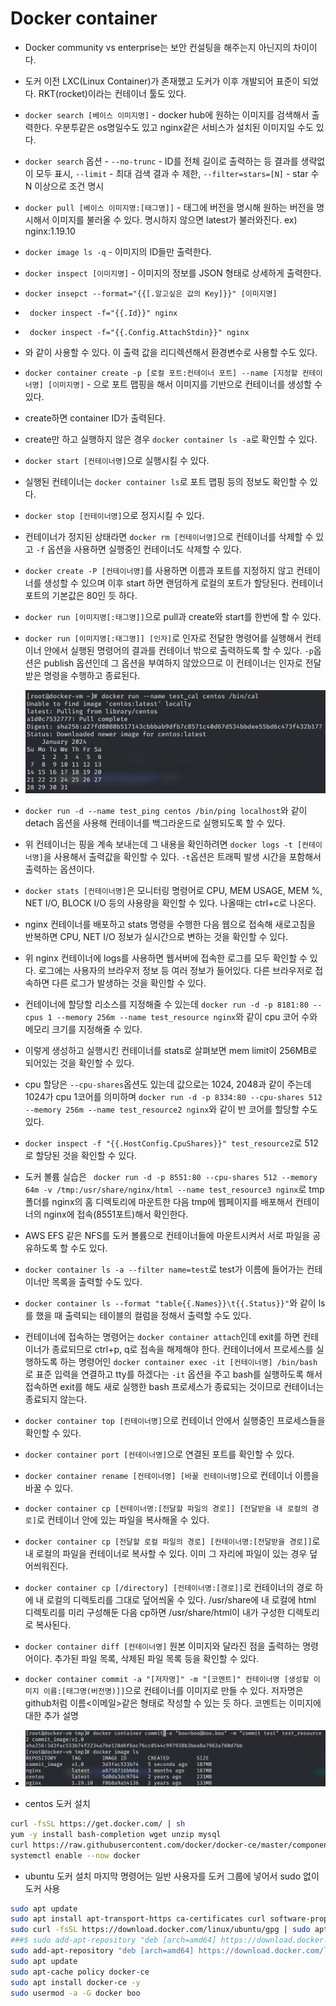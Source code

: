 # Docker container

- Docker community vs enterprise는 보안 컨설팅을 해주는지 아닌지의 차이이다.

- 도커 이전 LXC(Linux Container)가 존재했고 도커가 이후 개발되어 표준이 되었다. RKT(rocket)이라는 컨테이너 툴도 있다.

- `docker search [베이스 이미지명]` - docker hub에 원하는 이미지를 검색해서 출력한다. 우분투같은 os명일수도 있고 nginx같은 서비스가 설치된 이미지일 수도 있다.

- `docker search` 옵션 - `--no-trunc` - ID를 전체 길이로 출력하는 등 결과를 생략없이 모두 표시, `--limit` - 최대 검색 결과 수 제한, `--filter=stars=[N]` - star 수 N 이상으로 조건 명시

- `docker pull [베이스 이미지명:[태그명]]` - 태그에 버전을 명시해 원하는 버전을 명시해서 이미지를 불러올 수 있다. 명시하지 않으면 latest가 불러와진다. ex) nginx:1.19.10

- `docker image ls -q` - 이미지의 ID들만 출력한다.

- `docker inspect [이미지명]` - 이미지의 정보를 JSON 형태로 상세하게 출력한다.

- `docker insepct --format="{{[.알고싶은 값의 Key]}}" [이미지명]`

- ` docker inspect -f="{{.Id}}" nginx`

- ` docker inspect -f="{{.Config.AttachStdin}}" nginx`

- 와 같이 사용할 수 있다. 이 출력 값을 리디렉션해서 환경변수로 사용할 수도 있다.

- `docker container create -p [로컬 포트:컨테이너 포트] --name [지정할 컨테이너명] [이미지명]` - 으로 포트 맵핑을 해서 이미지를 기반으로 컨테이너를 생성할 수 있다.

- create하면 container ID가 출력된다.

- create만 하고 실행하지 않은 경우 `docker container ls -a`로 확인할 수 있다.

- `docker start [컨테이너명]`으로 실행시킬 수 있다.

- 실행된 컨테이너는 `docker container ls`로 포트 맵핑 등의 정보도 확인할 수 있다.

- `docker stop [컨테이너명]`으로 정지시킬 수 있다.

- 컨테이너가 정지된 상태라면 `docker rm [컨테이너명]`으로 컨테이너를 삭제할 수 있고 `-f` 옵션을 사용하면 실행중인 컨테이너도 삭제할 수 있다.

- `docker create -P [컨테이너명]`를 사용하면 이름과 포트를 지정하지 않고 컨테이너를 생성할 수 있으며 이후 start 하면 랜덤하게 로컬의 포트가 할당된다. 컨테이너 포트의 기본값은 80인 듯 하다.

- `docker run [이미지명[:태그명]]`으로 pull과 create와 start를 한번에 할 수 있다.

- `docker run [이미지명[:태그명]] [인자]`로 인자로 전달한 명령어를 실행해서 컨테이너 안에서 실행된 명령어의 결과를 컨테이너 밖으로 출력하도록 할 수 있다. `-p`옵션은 publish 옵션인데 그 옵션을 부여하지 않았으므로 이 컨테이너는 인자로 전달받은 명령을 수행하고 종료된다.

- ![image](../img/runcal.PNG)

- `docker run -d --name test_ping centos /bin/ping localhost`와 같이 detach 옵션을 사용해 컨테이너를 백그라운드로 실행되도록 할 수 있다.

- 위 컨테이너는 핑을 계속 보내는데 그 내용을 확인하려면 `docker logs -t [컨테이너명]`을 사용해서 출력값을 확인할 수 있다. `-t`옵션은 트래픽 발생 시간을 포함해서 출력하는 옵션이다.

- `docker stats [컨테이너명]`은 모니터링 명령어로 CPU, MEM USAGE, MEM %, NET I/O, BLOCK I/O 등의 사용량을 확인할 수 있다. 나올때는 ctrl+c로 나온다.

- nginx 컨테이너를 배포하고 stats 명령을 수행한 다음 웹으로 접속해 새로고침을 반복하면 CPU, NET I/O 정보가 실시간으로 변하는 것을 확인할 수 있다.

- 위 nginx 컨테이너에 logs를 사용하면 웹서버에 접속한 로그를 모두 확인할 수 있다. 로그에는 사용자의 브라우저 정보 등 여러 정보가 들어있다. 다른 브라우저로 접속하면 다른 로그가 발생하는 것을 확인할 수 있다.

- 컨테이너에 할당할 리소스를 지정해줄 수 있는데 `docker run -d -p 8181:80 --cpus 1 --memory 256m --name test_resource nginx`와 같이 cpu 코어 수와 메모리 크기를 지정해줄 수 있다.

- 이렇게 생성하고 실행시킨 컨테이너를 stats로 살펴보면 mem limit이 256MB로 되어있는 것을 확인할 수 있다.

- cpu 할당은 `--cpu-shares`옵션도 있는데 값으로는 1024, 2048과 같이 주는데 1024가 cpu 1코어를 의미하며 `docker run -d -p 8334:80 --cpu-shares 512 --memory 256m --name test_resource2 nginx`와 같이 반 코어를 할당할 수도 있다.

- `docker inspect -f "{{.HostConfig.CpuShares}}" test_resource2`로 512로 할당된 것을 확인할 수 있다.

- 도커 볼륨 실습은 ` docker run -d -p 8551:80 --cpu-shares 512 --memory 64m -v /tmp:/usr/share/nginx/html --name test_resource3 nginx`로 tmp 폴더를 nginx의 홈 디렉토리에 마운트한 다음 tmp에 웹페이지를 배포해서 컨테이너의 nginx에 접속(8551포트)해서 확인한다.

- AWS EFS 같은 NFS를 도커 볼륨으로 컨테이너들에 마운트시켜서 서로 파일을 공유하도록 할 수도 있다.

- `docker container ls -a --filter name=test`로 test가 이름에 들어가는 컨테이너만 목록을 출력할 수도 있다.

- `docker container ls --format "table{{.Names}}\t{{.Status}}"`와 같이 ls를 했을 때 출력되는 테이블의 컬럼을 정해서 출력할 수도 있다.

- 컨테이너에 접속하는 명령어는 `docker container attach`인데 exit를 하면 컨테이너가 종료되므로 ctrl+p, q로 접속을 해제해야 한다. 컨테이너에서 프로세스를 실행하도록 하는 명령어인 `docker container exec -it [컨테이너명] /bin/bash`로 표준 입력을 연결하고 tty를 하겠다는 `-it` 옵션을 주고 bash를 실행하도록 해서 접속하면 exit를 해도 새로 실행한 bash 프로세스가 종료되는 것이므로 컨테이너는 종료되지 않는다.

- `docker container top [컨테이너명]`으로 컨테이너 안에서 실행중인 프로세스들을 확인할 수 있다.

- `docker container port [컨테이너명]`으로 연결된 포트를 확인할 수 있다.

- `docker container rename [컨테이너명] [바꿀 컨테이너명]`으로 컨테이너 이름을 바꿀 수 있다.

- `docker container cp [컨테이너명:[전달할 파일의 경로]] [전달받을 내 로컬의 경로]`로 컨테이너 안에 있는 파일을 복사해올 수 있다.

- `docker container cp [전달할 로컬 파일의 경로] [컨테이너명:[전달받을 경로]]`로 내 로컬의 파일을 컨테이너로 복사할 수 있다. 이미 그 자리에 파일이 있는 경우 덮어씌워진다.

- `docker container cp [/directory] [컨테이너명:[경로]]`로 컨테이너의 경로 하에 내 로컬의 디렉토리를 그대로 덮어씌울 수 있다. /usr/share에 내 로컬에 html 디렉토리를 미리 구성해둔 다음 cp하면 /usr/share/html이 내가 구성한 디렉토리로 복사된다.

- `docker container diff [컨테이너명]` 원본 이미지와 달라진 점을 출력하는 명령어이다. 추가된 파일 목록, 삭제된 파일 목록 등을 확인할 수 있다.

- `docker container commit -a "[저자명]" -m "[코멘트]" 컨테이너명 [생성할 이미지 이름:[태그명(버전명)]]`으로 컨테이너를 이미지로 만들 수 있다. 저자명은 github처럼 이름<이메일>같은 형태로 작성할 수 있는 듯 하다. 코멘트는 이미지에 대한 추가 설명

- ![image](../img/commit.PNG)

- centos 도커 설치

```bash
curl -fsSL https://get.docker.com/ | sh
yum -y install bash-completion wget unzip mysql
curl https://raw.githubusercontent.com/docker/docker-ce/master/components/cli/contrib/completion/bash/docker -o /etc/bash_completion.d/docker.sh
systemctl enable --now docker
```

- ubuntu 도커 설치 마지막 명령어는 일반 사용자를 도커 그룹에 넣어서 sudo 없이 도커 사용

```bash
sudo apt update
sudo apt install apt-transport-https ca-certificates curl software-properties-common -y
sudo curl -fsSL https://download.docker.com/linux/ubuntu/gpg | sudo apt-key add -
###$ sudo add-apt-repository "deb [arch=amd64] https://download.docker.com/linux/ubuntu bionic stable" # 우분투 18.04
sudo add-apt-repository "deb [arch=amd64] https://download.docker.com/linux/ubuntu xenial stable" # 우분투 16.04
sudo apt update
sudo apt-cache policy docker-ce
sudo apt install docker-ce -y
sudo usermod -a -G docker boo
```
